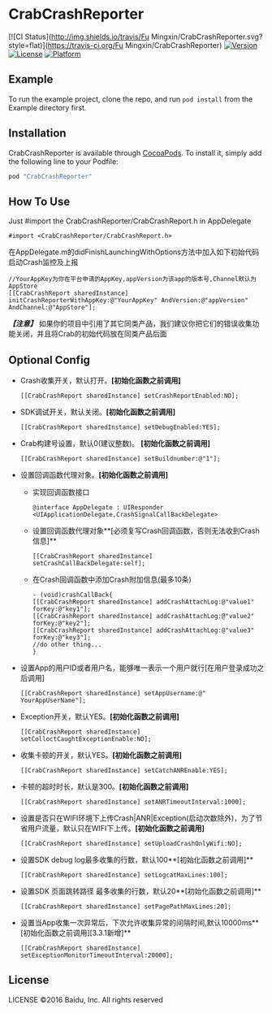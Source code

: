 # CrabCrashReporter

[![CI Status](http://img.shields.io/travis/Fu Mingxin/CrabCrashReporter.svg?style=flat)](https://travis-ci.org/Fu Mingxin/CrabCrashReporter)
[![Version](https://img.shields.io/cocoapods/v/CrabCrashReporter.svg?style=flat)](http://cocoapods.org/pods/CrabCrashReporter)
[![License](https://img.shields.io/cocoapods/l/CrabCrashReporter.svg?style=flat)](http://cocoapods.org/pods/CrabCrashReporter)
[![Platform](https://img.shields.io/cocoapods/p/CrabCrashReporter.svg?style=flat)](http://cocoapods.org/pods/CrabCrashReporter)

## Example

To run the example project, clone the repo, and run `pod install` from the Example directory first.


## Installation

CrabCrashReporter is available through [CocoaPods](http://cocoapods.org). To install
it, simply add the following line to your Podfile:

```ruby
pod "CrabCrashReporter"
```

## How To Use

Just #import the CrabCrashReporter/CrabCrashReport.h in AppDelegate

```
#import <CrabCrashReporter/CrabCrashReport.h>
```
在AppDelegate.m的didFinishLaunchingWithOptions方法中加入如下初始代码启动Crash监控及上报

```
//YourAppKey为你在平台申请的AppKey,appVersion为该app的版本号,Channel默认为AppStore
[[CrabCrashReport sharedInstance] initCrashReporterWithAppKey:@"YourAppKey" AndVersion:@"appVersion" AndChannel:@"AppStore"];
```       
***【注意】*** 如果你的项目中引用了其它同类产品，我们建议你把它们的错误收集功能关闭，并且将Crab的初始代码放在同类产品后面

## **Optional Config**

- Crash收集开关，默认打开。**[初始化函数之前调用]**

	```
	[[CrabCrashReport sharedInstance] setCrashReportEnabled:NO]; 
	```
- SDK调试开关，默认关闭。**[初始化函数之前调用]**

	```
	[[CrabCrashReport sharedInstance] setDebugEnabled:YES];
	```
- Crab构建号设置，默认0(建议整数)。 **[初始化函数之前调用]**
	
	```
	[[CrabCrashReport sharedInstance] setBuildnumber:@"1"];
	``` 
- 设置回调函数代理对象。**[初始化函数之前调用]**
	
	-  实现回调函数接口

		```
		@interface AppDelegate : UIResponder <UIApplicationDelegate,CrashSignalCallBackDelegate>  
		```
		
	-  设置回调函数代理对象**[必须复写Crash回调函数，否则无法收到Crash信息]**
		
		```
		[[CrabCrashReport sharedInstance] setCrashCallBackDelegate:self];
		```
		
   - 在Crash回调函数中添加Crash附加信息(最多10条)
		
		``` 
		- (void)crashCallBack{
		[[CrabCrashReport sharedInstance] addCrashAttachLog:@"value1" forKey:@"key1"];
		[[CrabCrashReport sharedInstance] addCrashAttachLog:@"value2" forKey:@"key2"];
		[[CrabCrashReport sharedInstance] addCrashAttachLog:@"value3" forKey:@"key3"];
		//do other thing...
		}
		```
	
- 设置App的用户ID或者用户名，能够唯一表示一个用户就行[在用户登录成功之后调用]
	
	```
	[[CrabCrashReport sharedInstance] setAppUsername:@" YourAppUserName"]; 
	```
- Exception开关，默认YES。**[初始化函数之前调用]**
	
	``` 
	[[CrabCrashReport sharedInstance] setColloctCaughtExceptionEnable:NO];
	```
- 收集卡顿的开关，默认YES。**[初始化函数之前调用]**
	
	```
	[[CrabCrashReport sharedInstance] setCatchANREnable:YES];
	```
- 卡顿的超时时长，默认是300。**[初始化函数之前调用]**
	
	```
	[[CrabCrashReport sharedInstance] setANRTimeoutInterval:1000];
	```
- 设置是否只在WIFI环境下上传Crash|ANR|Exception(启动次数除外)，为了节省用户流量，默认只在WIFI下上传。**[初始化函数之前调用]**
	
	```
	[[CrabCrashReport sharedInstance] setUploadCrashOnlyWifi:NO];
	```
	
- 设置SDK debug log最多收集的行数，默认100**[初始化函数之前调用]**
	
	```
	[[CrabCrashReport sharedInstance] setLogcatMaxLines:100];
	```
- 设置SDK 页面跳转路径 最多收集的行数，默认20**[初始化函数之前调用]**
	
	```
	[[CrabCrashReport sharedInstance] setPagePathMaxLines:20];
	```
	
- 设置当App收集一次异常后，下次允许收集异常的间隔时间,默认10000ms**[初始化函数之前调用][3.3.1新增]**
	
	```
	[[CrabCrashReport sharedInstance] setExceptionMonitorTimeoutInterval:20000];
	```


## License

LICENSE  ©2016 Baidu, Inc. All rights reserved
